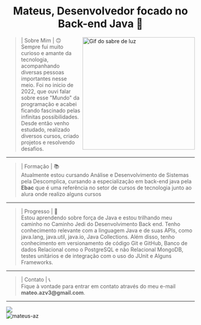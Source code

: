 
<h1 style="text-align:center">Mateus, Desenvolvedor focado no Back-end Java 🚀</h1>
<img src="https://media.tenor.com/R391on5g6NwAAAAd/photon.gif" width="300px" min-width="300px" max-width="300px" align="right" alt="Gif do sabre de luz">
<p></p>
<blockquote>
<p>| Sobre Mim | 🙃<br>
Sempre fui muito curioso e amante da tecnologia, acompanhando diversas pessoas importantes nesse meio. Foi no inicio de 2022, que ouvi falar sobre esse "Mundo" da programação e acabei ficando fascinado pelas infinitas possibilidades. Desde então venho estudado, realizado diversos cursos, criado projetos e resolvendo desafios.</p>
</blockquote>
<hr>
<blockquote>
<p>| Formação | 📚<br>
Atualmente estou cursando Análise e Desenvolvimento de Sistemas pela Descomplica, cursando a especialização em back-end java pela <strong>Ebac</strong> que é uma referência no setor de cursos de tecnologia junto ao alura onde realizo alguns cursos
</blockquote>
<hr>
<blockquote>
<p>| Progresso | 🚀<br>
Estou aprendendo sobre força de Java e estou trilhando meu caminho no Caminho Jedi do Desenvolvimento Back end. Tenho conhecimento relevante com a linguagem Java e de suas APIs, como java.lang, java.util, java.io, Java Collections. Além disso, tenho conhecimento em versionamento de código Git e GitHub, Banco de dados Relacional como o PostgreSQL e não Relacional MongoDB, testes unitários e de integração com o uso do JUnit e Alguns Frameworks.</p>
</blockquote>
<hr>
<blockquote>
<p>| Contato | 📞<br>
Fique à vontade para entrar em contato através do meu e-mail <strong>mateo.azv3@gmail.com</strong>.</p>
</blockquote>
<hr>
<p align="center">
  <div align="left">
  <a href="https://www.linkedin.com/in/mateus-a-5b42b9239/" alt="Linkedin">
    <img src="https://img.shields.io/badge/-Linkedin-ff3a5e?style=for-the-badge&logo=Linkedin&logoColor=FFF"/>
  </a>
</div>
  <img src="https://github-readme-stats.vercel.app/api?username=mateus-az&show_icons=true&theme=dracula&title_color=f93434&text_color=ffffff&locale=en" alt="mateus-az" />
</p></p>
</br>

